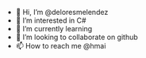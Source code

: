 - 👋 Hi, I’m @deloresmelendez
- 👀 I’m interested in C#
- 🌱 I’m currently learning 
- 💞️ I’m looking to collaborate on github
- 📫 How to reach me @hmai

<!---
deloresmelendez/deloresmelendez is a ✨ special ✨ repository because its `README.md` (this file) appears on your GitHub profile.
You can click the Preview link to take a look at your changes.
--->
